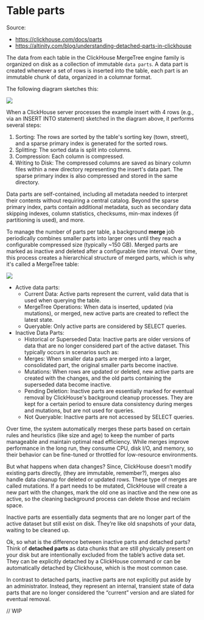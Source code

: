 # Table parts

Source:

- <https://clickhouse.com/docs/parts>
- <https://altinity.com/blog/understanding-detached-parts-in-clickhouse>

The data from each table in the ClickHouse MergeTree engine family is organized on disk as a collection of immutable `data parts`. A data part is created whenever a set of rows is inserted into the table, each part is an immutable chunk of data, organized in a columnar format.

The following diagram sketches this:

![](https://clickhouse.com/docs/assets/ideal-img/part.d9b96ef.2048.png)

When a ClickHouse server processes the example insert with 4 rows (e.g., via an INSERT INTO statement) sketched in the diagram above, it performs several steps:

1. Sorting: The rows are sorted by the table's sorting key (town, street), and a sparse primary index is generated for the sorted rows.
2. Splitting: The sorted data is split into columns.
3. Compression: Each column is compressed.
4. Writing to Disk: The compressed columns are saved as binary column files within a new directory representing the insert's data part. The sparse primary index is also compressed and stored in the same directory.

Data parts are self-contained, including all metadata needed to interpret their contents without requiring a central catalog. Beyond the sparse primary index, parts contain additional metadata, such as secondary data skipping indexes, column statistics, checksums, min-max indexes (if partitioning is used), and more.

To manage the number of parts per table, a background **merge** job periodically combines smaller parts into larger ones until they reach a configurable compressed size (typically ~150 GB). Merged parts are marked as inactive and deleted after a configurable time interval. Over time, this process creates a hierarchical structure of merged parts, which is why it's called a MergeTree table:

![](https://clickhouse.com/docs/assets/ideal-img/merges.285da65.2048.png)

- Active data parts:
  - Current Data: Active parts represent the current, valid data that is used when querying the table.
  - MergeTree Operations: When data is inserted, updated (via mutations), or merged, new active parts are created to reflect the latest state.
  - Queryable: Only active parts are considered by SELECT queries.
- Inactive Data Parts:
  - Historical or Superseded Data: Inactive parts are older versions of data that are no longer considered part of the active dataset. This typically occurs in scenarios such as:
  - Merges: When smaller data parts are merged into a larger, consolidated part, the original smaller parts become inactive.
  - Mutations: When rows are updated or deleted, new active parts are created with the changes, and the old parts containing the superseded data become inactive.
  - Pending Deletion: Inactive parts are essentially marked for eventual removal by ClickHouse's background cleanup processes. They are kept for a certain period to ensure data consistency during merges and mutations, but are not used for queries.
  - Not Queryable: Inactive parts are not accessed by SELECT queries.

Over time, the system automatically merges these parts based on certain rules and heuristics (like size and age) to keep the number of parts manageable and maintain optimal read efficiency. While merges improve performance in the long run, they consume CPU, disk I/O, and memory, so their behavior can be fine-tuned or throttled for low-resource environments.

But what happens when data changes? Since, ClickHouse doesn’t modify existing parts directly, (they are immutable, remember?), merges also handle data cleanup for deleted or updated rows. These type of merges are called mutations. If a part needs to be mutated, ClickHouse will create a new part with the changes, mark the old one as inactive and the new one as active, so the cleaning background process can delete those and reclaim space.

Inactive parts are essentially data segments that are no longer part of the active dataset but still exist on disk. They’re like old snapshots of your data, waiting to be cleaned up.

Ok, so what is the difference between inactive parts and detached parts? Think of **detached parts** as data chunks that are still physically present on your disk but are intentionally excluded from the table’s active data set. They can be explicitly detached by a ClickHouse command or can be automatically detached by Clickhouse, which is the most common case.

In contrast to detached parts, inactive parts are not explicitly put aside by an administrator. Instead, they represent an internal, transient state of data parts that are no longer considered the “current” version and are slated for eventual removal.

// WIP
